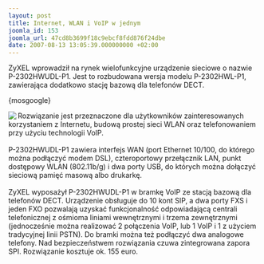```yaml
---
layout: post
title: Internet, WLAN i VoIP w jednym
joomla_id: 153
joomla_url: 47cd8b3699f18c9ebcf8fdd876f24dbe
date: 2007-08-13 13:05:39.000000000 +02:00
---
```

ZyXEL wprowadził na rynek wielofunkcyjne urządzenie sieciowe o nazwie P-2302HWUDL-P1. Jest to rozbudowana wersja modelu P-2302HWL-P1, zawierająca dodatkowo stację bazową dla telefon&oacute;w DECT.<p>{mosgoogle}</p><p><img src="images/obrazy/zyxel_p1.jpg" alt=" " align="left" />Rozwiązanie jest przeznaczone dla użytkownik&oacute;w zainteresowanych korzystaniem z Internetu, budową prostej sieci WLAN oraz telefonowaniem przy użyciu technologii VoIP.<br /><br />P-2302HWUDL-P1 zawiera interfejs WAN (port Ethernet 10/100, do kt&oacute;rego można podłączyć modem DSL), czteroportowy przełącznik LAN, punkt dostępowy WLAN (802.11b/g) i dwa porty USB, do kt&oacute;rych można dołączyć sieciową pamięć masową albo drukarkę.<br /><br />ZyXEL wyposażył P-2302HWUDL-P1 w bramkę VoIP ze stacją bazową dla telefon&oacute;w DECT. Urządzenie obsługuje do 10 kont SIP, a dwa porty FXS i jeden FXO pozwalają uzyskać funkcjonalność odpowiadającą centrali telefonicznej z ośmioma liniami wewnętrznymi i trzema zewnętrznymi (jednocześnie można realizować 2 połączenia VoIP, lub 1 VoIP i 1 z użyciem tradycyjnej linii PSTN). Do bramki można też podłączyć dwa analogowe telefony. Nad bezpieczeństwem rozwiązania czuwa zintegrowana zapora SPI. Rozwiązanie kosztuje ok. 155 euro. </p>
